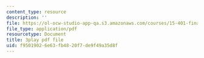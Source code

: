 ```yaml
---
content_type: resource
description: ''
file: https://ol-ocw-studio-app-qa.s3.amazonaws.com/courses/15-401-finance-theory-i-fall-2008/f95019026e63fb4820f7de9f49a35d8f_J7d3vcaS9-o.pdf
file_type: application/pdf
resourcetype: Document
title: 3play pdf file
uid: f9501902-6e63-fb48-20f7-de9f49a35d8f
---
```

